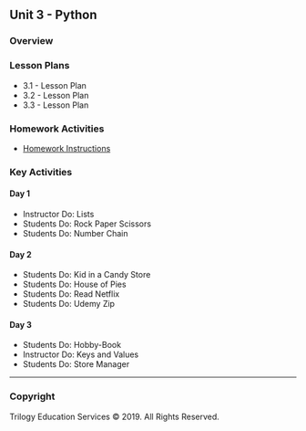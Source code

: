 ## Unit 3 - Python

### Overview

### Lesson Plans

* 3.1 - Lesson Plan
* 3.2 - Lesson Plan
* 3.3 - Lesson Plan

### Homework Activities

* [Homework Instructions](../../02-Homework/03-Python/Instructions/README.md)

### Key Activities

#### Day 1

* Instructor Do: Lists
* Students Do: Rock Paper Scissors
* Students Do: Number Chain

#### Day 2

* Students Do: Kid in a Candy Store
* Students Do: House of Pies
* Students Do: Read Netflix
* Students Do: Udemy Zip

#### Day 3

* Students Do: Hobby-Book
* Instructor Do: Keys and Values
* Students Do: Store Manager

- - -

### Copyright

Trilogy Education Services © 2019. All Rights Reserved.
